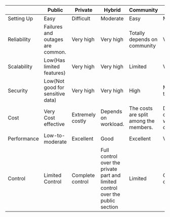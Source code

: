 |  | Public | Private | Hybrid | Community  | Multi  |
|---|---|---|---|---|---|
| Setting Up | Easy | Difficult  | Moderate | Easy | Moderate |
| Reliability  | Failures and outages are common. | Very high |  Very high | Totally depends on community  | Very high |
| Scalability | Low(Has limited features) | Very high | Very high  | Limited   | Very high |
| Security   | Low(Not good for sensitive data) | Very high | Very high  | High  | Moderate to High |
| Cost | Very Cost effective | Extremely costly | Depends on workload. | The costs are split among the members. | Depends on workload distribution |
| Performance  | Low-to-moderate |  Excellent | Good | Excellent | Very high |
| Control | Limited Control | Complete control | Full control over the private part and limited control over the public section | Limited  | Complete control |
